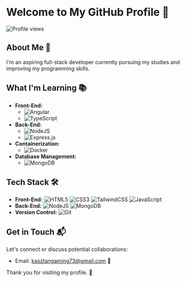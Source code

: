 # Welcome to My GitHub Profile 👋

![Profile views](https://komarev.com/ghpvc/?username=KasztanCode&color=brightgreen)

## About Me 🌟

I'm an aspiring full-stack developer currently pursuing my studies and improving my programming skills.

## What I'm Learning 📚


- **Front-End:**
  - ![Angular](https://img.shields.io/badge/angular-%23DD0031.svg?style=for-the-badge&logo=angular&logoColor=white)
  - ![TypeScript](https://img.shields.io/badge/typescript-%23007ACC.svg?style=for-the-badge&logo=typescript&logoColor=white)
- **Back-End:**
  - ![NodeJS](https://img.shields.io/badge/node.js-6DA55F?style=for-the-badge&logo=node.js&logoColor=white)
  - ![Express.js](https://img.shields.io/badge/express.js-%23404d59.svg?style=for-the-badge&logo=express&logoColor=%2361DAFB)
- **Containerization:**
  - ![Docker](https://img.shields.io/badge/docker-%230db7ed.svg?style=for-the-badge&logo=docker&logoColor=white)
- **Database Management:** 
  - ![MongoDB](https://img.shields.io/badge/MongoDB-%234ea94b.svg?style=for-the-badge&logo=mongodb&logoColor=white)

## Tech Stack 🛠️

- **Front-End:** ![HTML5](https://img.shields.io/badge/html5-%23E34F26.svg?style=for-the-badge&logo=html5&logoColor=white) ![CSS3](https://img.shields.io/badge/css3-%231572B6.svg?style=for-the-badge&logo=css3&logoColor=white) ![TailwindCSS](https://img.shields.io/badge/tailwindcss-%2338B2AC.svg?style=for-the-badge&logo=tailwind-css&logoColor=white) ![JavaScript](https://img.shields.io/badge/javascript-%23323330.svg?style=for-the-badge&logo=javascript&logoColor=%23F7DF1E) 
- **Back-End:**  ![NodeJS](https://img.shields.io/badge/node.js-6DA55F?style=for-the-badge&logo=node.js&logoColor=white) ![MongoDB](https://img.shields.io/badge/MongoDB-%234ea94b.svg?style=for-the-badge&logo=mongodb&logoColor=white)
- **Version Control:** ![Git](https://img.shields.io/badge/git-%23F05033.svg?style=for-the-badge&logo=git&logoColor=white)

## Get in Touch 📬

Let's connect or discuss potential collaborations:

- Email: [kasztangaming73@gmail.com](mailto:kasztangaming73@gmail.com) 📧

Thank you for visiting my profile. 🙌
